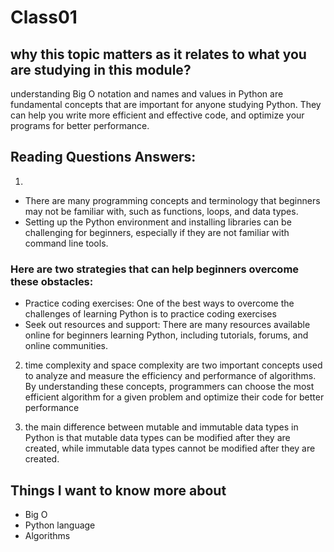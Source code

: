 # Class01

## why this topic matters as it relates to what you are studying in this module?
understanding Big O notation and names and values in Python are fundamental concepts that are important for anyone studying Python. They can help you write more efficient and effective code, and optimize your programs for better performance.

## Reading Questions Answers:
1.
* There are many programming concepts and terminology that beginners may not be familiar with, such as functions, loops, and data types.
* Setting up the Python environment and installing libraries can be challenging for beginners, especially if they are not familiar with command line tools.
### Here are two strategies that can help beginners overcome these obstacles:
* Practice coding exercises: One of the best ways to overcome the challenges of learning Python is to practice coding exercises
* Seek out resources and support: There are many resources available online for beginners learning Python, including tutorials, forums, and online communities.

2. time complexity and space complexity are two important concepts used to analyze and measure the efficiency and performance of algorithms. By understanding these concepts, programmers can choose the most efficient algorithm for a given problem and optimize their code for better performance
 
3. the main difference between mutable and immutable data types in Python is that mutable data types can be modified after they are created, while immutable data types cannot be modified after they are created.

## Things I want to know more about
* Big O
* Python language
* Algorithms
